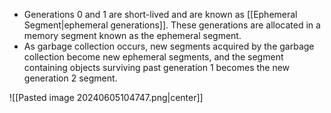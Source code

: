 - Generations 0 and 1 are short-lived and are known as [[Ephemeral Segment|ephemeral generations]]. These generations are allocated in a memory segment known as the ephemeral segment.
- As garbage collection occurs, new segments acquired by the garbage collection become new ephemeral segments, and the segment containing objects surviving past generation 1 becomes the new generation 2 segment.

![[Pasted image 20240605104747.png|center]]